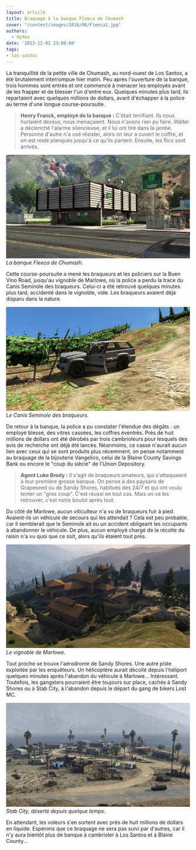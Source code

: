 ```yaml
---
layout: article
title: Braquage à la banque Fleeca de Chumash
cover: "/content/images/2016/06/Fleeca1.jpg"
authors:
  - dydou
date: '2013-12-02 23:00:00'
tags:
- los-santos
---
```


La tranquillité de la petite ville de Chumash, au nord-ouest de Los Santos, a été brutalement interrompue hier matin. Peu après l'ouverture de la banque, trois hommes sont entrés et ont commencé à menacer les employés avant de les frapper et de blesser l'un d'entre eux. Quelques minutes plus tard, ils repartaient avec quelques millions de dollars, avant d'échapper à la police au terme d'une longue course-poursuite.

> **Henry Franck, employé de la banque :** C'était terrifiant. Ils nous hurlaient dessus, nous menaçaient. Nous n'avons rien pu faire. Walter a déclenché l'alarme silencieuse, et il lui ont tiré dans la jambe. Personne d'autre n'a osé résister, alors on leur a ouvert le coffre, et on est resté planqués jusqu'à ce qu'ils partent. Ensuite, les flics sont arrivés.

![La banque Fleeca de Chumash.](/content/images/2016/06/Fleeca1_0.jpg)
_La banque Fleeca de Chumash._

Cette course-poursuite a mené les braqueurs et les policiers sur la Buen Vino Road, jusqu'au vignoble de Marlowe, où la police a perdu la trace du Canis Seminole des braqueurs. Celui-ci a été retrouvé quelques minutes plus tard, accidenté dans le vignoble, vide. Les braqueurs avaient déjà disparu dans la nature.

![Le Canis Seminole des braqueurs.](/content/images/2016/06/Fleeca2.jpg)
_Le Canis Seminole des braqueurs._

De retour à la banque, la police a pu constater l'étendue des dégâts : un employé blessé, des vitres cassées, les coffres éventrés. Près de huit millions de dollars ont été dérobés par trois cambrioleurs pour lesquels des avis de recherche ont déjà été lancés. Néanmoins, ce casse n'aurait aucun lien avec ceux qui se sont produits plus récemment, on pense notamment au braquage de la bijouterie Vangelico, celui de la Blaine County Savings Bank ou encore le "coup du siècle" de l'Union Depository.

> **Agent Luke Brody :** Il s'agit de braqueurs amateurs, qui s'attaquaient à leur première grosse banque. On pense à des paysans de Grapeseed ou de Sandy Shores, habitués des 24/7 et qui ont voulu tenter un "gros coup". C'est réussi en tout cas. Mais on va les retrouver, c'est notre boulot après tout.

Du côté de Marlowe, aucun viticulteur n'a vu de braqueurs fuir à pied. Avaient-ils un véhicule de secours qui les attendait ? Cela est peu probable, car il semblerait que le Seminole ait eu un accident obligeant les occupants à abandonner le véhicule. De plus, aucun employé chargé de la récolte du raisin n'a vu quoi que ce soit, alors qu'ils étaient tout près.

![Le vignoble de Marlowe.](/content/images/2016/06/Fleeca3.jpg)
_Le vignoble de Marlowe._

Tout proche se trouve l'aérodrome de Sandy Shores. Une autre piste exploitée par les enquêteurs. Un hélicoptère aurait décollé depuis l'héliport quelques minutes après l'abandon du véhicule à Marlowe... Intéressant. Toutefois, les gangsters pourraient être toujours sur place, cachés à Sandy Shores ou à Stab City, à l'abandon depuis le départ du gang de bikers Lost MC.

![Stab City, déserté depuis quelque temps.](/content/images/2016/06/Fleeca4.jpg)
_Stab City, déserté depuis quelque temps._

En attendant, les voleurs s'en sortent avec près de huit millions de dollars en liquide. Espérons que ce braquage ne sera pas suivi par d'autres, car il n'y aura bientôt plus de banque à cambrioler à Los Santos et à Blaine County...
